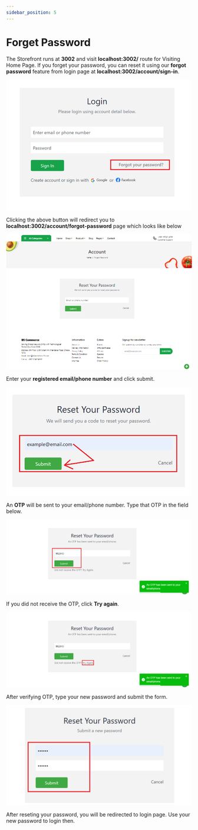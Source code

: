 ```yaml
---
sidebar_position: 5
---
```


# Forget Password

The Storefront runs at **3002** and visit **localhost:3002/** route for Visiting Home Page. If you forget your password, you can reset it using our **forgot password** feature from login page at **localhost:3002/account/sign-in**.

![Docs Version Dropdown](../img/forget-password/forget-pass-btn.png)

Clicking the above button will redirect you to **localhost:3002/account/forgot-password** page which looks like below

![Docs Version Dropdown](../img/forget-password/reset-password-page.png)

Enter your **registered email/phone number** and click submit.

![Docs Version Dropdown](../img/forget-password/email-field.png)

An **OTP** will be sent to your email/phone number. Type that OTP in the field below.

![Docs Version Dropdown](../img/forget-password/otp-field.png)

If you did not receive the OTP, click **Try again**.

![Docs Version Dropdown](../img/forget-password/try-again.png)

After verifying OTP, type your new password and submit the form.

![Docs Version Dropdown](../img/forget-password/new-pass.png)

After reseting your password, you will be redirected to login page. Use your new password to login then.
